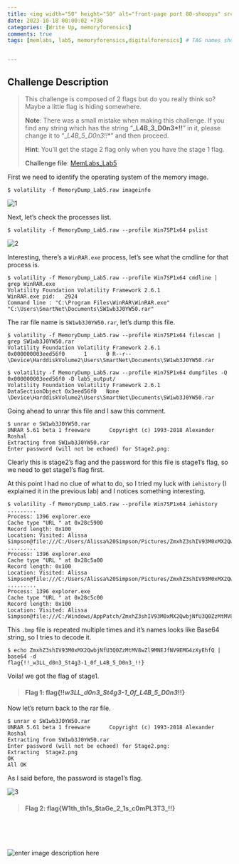 ```yaml
---
title: <img width="50" height="50" alt="front-page port 80-shoopyu" src="https://repository-images.githubusercontent.com/203713308/0ed14700-ffd3-11ea-9c3a-ec9166b4dd01">MemLabs Lab5 🛡️
date: 2023-10-18 00:00:02 +730
categories: [Write Up, memoryforensics]
comments: true
tags: [memlabs, lab5, memoryforensics,digitalforensics] # TAG names should always be lowercase


---
```

 ## **Challenge Description**
> 
> This challenge is composed of 2 flags but do you really think so? Maybe a little flag is hiding somewhere.
> 
> **Note**: There was a small mistake when making this challenge. If you find any string which has the string “**_L4B_3_D0n3*!!**” in it, please change it to “_**L4B_5_D0n3*!!**” and then proceed.
> 
> **Hint**: You’ll get the stage 2 flag only when you have the stage 1 flag.
> 
> **Challenge file**:  [MemLabs_Lab5](https://mega.nz/#!Ps5ViIqZ!UQtKmUuKUcqqtt6elP_9OJtnAbpwwMD7lVKN1iWGoec)

First we need to identify the operating system of the memory image.

```
$ volatility -f MemoryDump_Lab5.raw imageinfo

```
![1](https://github.com/thelocalh0st/thelocalh0st.github.io/assets/125783410/42cddeeb-6fef-420c-8233-f02bb45b1715)


Next, let’s check the processes list.

```
$ volatility -f MemoryDump_Lab5.raw --profile Win7SP1x64 pslist

```

![2](https://github.com/thelocalh0st/thelocalh0st.github.io/assets/125783410/45a0d85f-715d-49c3-bea0-bf657be8ad2f)

Interesting, there’s a  `WinRAR.exe`  process, let’s see what the cmdline for that process is.

```
$ volatility -f MemoryDump_Lab5.raw --profile Win7SP1x64 cmdline | grep WinRAR.exe
Volatility Foundation Volatility Framework 2.6.1
WinRAR.exe pid:   2924
Command line : "C:\Program Files\WinRAR\WinRAR.exe" "C:\Users\SmartNet\Documents\SW1wb3J0YW50.rar"

```

The rar file name is  `SW1wb3J0YW50.rar`, let’s dump this file.

```
$ volatility -f MemoryDump_Lab5.raw --profile Win7SP1x64 filescan | grep SW1wb3J0YW50.rar
Volatility Foundation Volatility Framework 2.6.1
0x000000003eed56f0      1      0 R--r-- \Device\HarddiskVolume2\Users\SmartNet\Documents\SW1wb3J0YW50.rar

$ volatility -f MemoryDump_Lab5.raw --profile Win7SP1x64 dumpfiles -Q 0x000000003eed56f0 -D lab5_output/
Volatility Foundation Volatility Framework 2.6.1
DataSectionObject 0x3eed56f0   None   \Device\HarddiskVolume2\Users\SmartNet\Documents\SW1wb3J0YW50.rar

```

Going ahead to unrar this file and I saw this comment.

```
$ unrar e SW1wb3J0YW50.rar 
UNRAR 5.61 beta 1 freeware      Copyright (c) 1993-2018 Alexander Roshal
Extracting from SW1wb3J0YW50.rar
Enter password (will not be echoed) for Stage2.png: 

```

Clearly this is stage2’s flag and the password for this file is stage1’s flag, so we need to get stage1’s flag first.

At this point I had no clue of what to do, so I tried my luck with  `iehistory`  (I explained it in the previous lab) and I notices something interesting.

```
$ volatility -f MemoryDump_Lab5.raw --profile Win7SP1x64 iehistory
.........
Process: 1396 explorer.exe
Cache type "URL " at 0x28c5900
Record length: 0x100
Location: Visited: Alissa Simpson@file:///C:/Users/Alissa%20Simpson/Pictures/ZmxhZ3shIV93M0xMX2QwbjNfU3Q0ZzMtMV8wZl9MNEJfM19EMG4zXyEhfQ.bmp
.........
Process: 1396 explorer.exe
Cache type "URL " at 0x28c5a00
Record length: 0x100
Location: Visited: Alissa Simpson@file:///C:/Users/Alissa%20Simpson/Pictures/ZmxhZ3shIV93M0xMX2QwbjNfU3Q0ZzMtMV8wZl9MNEJfNV9EMG4zXyEhfQ.bmp
.........
Process: 1396 explorer.exe
Cache type "URL " at 0x28c5c00
Record length: 0x100
Location: Visited: Alissa Simpson@file:///C:/Windows/AppPatch/ZmxhZ3shIV93M0xMX2QwbjNfU3Q0ZzMtMV8wZl9MNEJfNV9EMG4zXyEhfQ.bmp

```

This  `.bmp`  file is repeated multiple times and it’s names looks like Base64 string, so I tries to decode it.

```
$ echo ZmxhZ3shIV93M0xMX2QwbjNfU3Q0ZzMtMV8wZl9MNEJfNV9EMG4zXyEhfQ | base64 -d
flag{!!_w3LL_d0n3_St4g3-1_0f_L4B_5_D0n3_!!}

```

Voila! we got the flag of stage1.

> #### Flag 1: flag{!!_w3LL_d0n3_St4g3-1_0f_L4B_5_D0n3_!!}

Now let’s return back to the rar file.

```
$ unrar e SW1wb3J0YW50.rar 
UNRAR 5.61 beta 1 freeware      Copyright (c) 1993-2018 Alexander Roshal
Extracting from SW1wb3J0YW50.rar
Enter password (will not be echoed) for Stage2.png: 
Extracting  Stage2.png                                                OK 
All OK

```

As I said before, the password is stage1’s flag.

![3](https://github.com/thelocalh0st/thelocalh0st.github.io/assets/125783410/c57251e4-3b65-445b-bc9f-374b9bb43c6a)

> #### Flag 2: flag{W1th_th1s_$taGe_2_1s_c0mPL3T3_!!}
<br>
<br>
<br>

![enter image description here](https://media.giphy.com/media/DAtJCG1t3im1G/giphy.gif)

